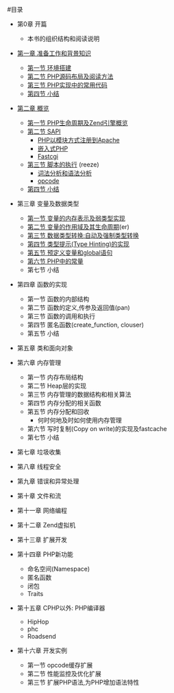 #目录

- 第0章 开篇
	* 本书的组织结构和阅读说明

- [第一章 准备工作和背景知识][prepare-and-background]
	* [第一节 环境搭建][build-env]
	* [第二节 PHP源码布局及阅读方法][code-structure]
	* [第三节 PHP实现中的常用代码][common-code-in-php-src]
	* [第四节 小结][01-summary]

- [第二章 概览][survey]
	* [第一节 PHP生命周期及Zend引擎概览][php-life-cycle]
	* [第二节 SAPI][sapi-overview]
        + [PHP以模块方式注册到Apache][php-module-in-apache]
        + [嵌入式PHP][embedding-php]
        + [Fastcgi][fastcgi]
	* [第三节 脚本的执行][script-execution] (reeze)
		+ [词法分析和语法分析][lex-and-yacc]
		+ [opcode][opcode]
	* [第四节 小结][02-summary]

- 第三章 变量及数据类型
	* [第一节 变量的内存表示及弱类型实现][variables-in-memory]
	* [第二节 变量的作用域及其生命周期][scope-circle](er)
	* [第三节 数据类型转换:自动及强制类型转换][type-cast]
	* [第四节 类型提示(Type Hinting)的实现][receive-arg]
	* [第五节 预定义变量和global语句][global-var]
    * [第六节 PHP中的常量][const-var]
	* 第七节 小结


- 第四章 函数的实现
    * 第一节 函数的内部结构
    * 第二节 函数的定义,传参及返回值(pan)
    * 第三节 函数的调用和执行
    * 第四节 匿名函数(create_function, clouser)
    * 第五节 小结

- 第五章 类和面向对象

- 第六章 内存管理
	* 第一节 内存布局结构
	* 第二节 Heap层的实现
	* 第三节 内存管理的数据结构和相关算法
	* 第四节 内存分配的相关函数
	* 第五节 内存分配和回收
		+ 何时何地及时如何使用内存管理
	* 第六节 写时复制(Copy on write)的实现及fastcache
	* 第七节 小结
	
- 第七章 垃圾收集

- 第八章 线程安全

- 第九章 错误和异常处理

- 第十章 文件和流

- 第十一章 网络编程

- 第十二章 Zend虚拟机

- 第十三章 扩展开发

- 第十四章 PHP新功能
	* 命名空间(Namespace)
	* 匿名函数
	* 闭包
	* Traits

- 第十五章 CPHP以外: PHP编译器
	* HipHop
	* phc
	* Roadsend

- 第十六章 开发实例
	* 第一节 opcode缓存扩展
	* 第二节 性能监控及优化扩展
	* 第三节 扩展PHP语法,为PHP增加语法特性

[prepare-and-background]: ?p=chapt01/01-00-prepare-and-background
[build-env]: ?p=chapt01/01-01-php-env-building
[code-structure]: ?p=chapt01/01-02-code-structure
[common-code-in-php-src]: ?p=chapt01/01-03-comm-code-in-php-src
[01-summary]: ?p=chapt01/01-04-summary

[survey]: ?p=chapt02/02-00-overview
[php-life-cycle]: ?p=chapt02/02-01-php-life-cycle-and-zend-engine
[sapi-overview]: ?p=chapt02/02-02-00-overview
[php-module-in-apache]: ?p=chapt02/02-02-01-apache-php-module
[embedding-php]: ?p=chapt02/02-02-02-embedding-php
[fastcgi]: ?p=chapt02/02-02-03-fastcgi
[script-execution]: ?p=chapt02/02-03-00-how-php-script-get-executed
[lex-and-yacc]: ?p=chapt02/02-03-01-lex-and-yacc
[opcode]: ?p=chapt02/02-03-03-opcode
[02-summary]: ?p=chapt02/02-04-summary

[receive-arg]: ?p=chapt03/03-04-receive-arg
[global-var]: ?p=chapt03/03-05-global-var
[scope-circle]: ?p=chapt03/03-02-php-scope-circle
[type-cast]: ?p=chapt03/03-03-type-cast
[const-var]: ?p=chapt03/03-06-const-var
[variables-in-memory]: ?p=chapt03/03-01-var-memory

